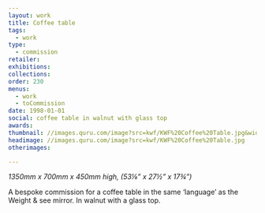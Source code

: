 ```yaml
---
layout: work
title: Coffee table
tags:
  - work
type:
  - commission
retailer:
exhibitions:
collections:
order: 230
menus:
  - work
  - toCommission
date: 1998-01-01
social: coffee table in walnut with glass top
awards:
thumbnail: //images.quru.com/image?src=kwf/KWF%20Coffee%20Table.jpg&width=170&height=170&fill=auto
headimage: //images.quru.com/image?src=kwf/KWF%20Coffee%20Table.jpg
otherimages:

---
```

_1350mm x 700mm x 450mm high, (53&#8539;” x 27&frac12;” x 17&frac34;”)_


A bespoke commission for a coffee table in the same ‘language’ as the Weight & see mirror.  In walnut with a glass top.

